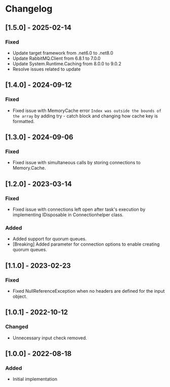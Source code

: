 # Changelog

## [1.5.0] - 2025-02-14
### Fixed
- Update target framework from .net6.0 to .net8.0
- Update RabbitMQ.Client from 6.8.1 to 7.0.0
- Update System.Runtime.Caching from 8.0.0 to 9.0.2
- Resolve issues related to update

## [1.4.0] - 2024-09-12
### Fixed
- Fixed issue with MemoryCache error `Index was outside the bounds of the array` by adding try - catch block and changing how cache key is formatted.

## [1.3.0] - 2024-09-06
### Fixed
- Fixed issue with simultaneous calls by storing connections to Memory.Cache.

## [1.2.0] - 2023-03-14
### Fixed
- Fixed issue with connections left open after task's execution by implementing IDisposable in Connectionhelper class.

### Added
- Added support for quorum queues.
- [Breaking] Added parameter for connection options to enable creating quorum queues.

## [1.1.0] - 2023-02-23
### Fixed
- Fixed NullReferenceException when no headers are defined for the input object.

## [1.0.1] - 2022-10-12
### Changed
- Unnecessary input check removed.

## [1.0.0] - 2022-08-18
### Added
- Initial implementation